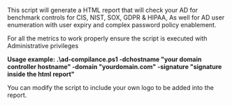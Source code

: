 This script will generate a HTML report that will check your AD for benchmark controls for CIS, NIST, SOX, GDPR & HIPAA, As well for AD user enumeration with user expiry and complex password policy enablement. 

For all the metrics to work properly ensure the script is executed with Administrative privileges

**Usage example:
.\ad-compilance.ps1 -dchostname "your domain controller hostname" -domain "yourdomain.com" -signature "signature inside the html report"**

You can modify the script to include your own logo to be added into the report.
